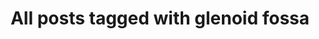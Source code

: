 ---
layout: tag
title: "All posts tagged with glenoid fossa"
permalink: /weblog/tags/glenoid-fossa/
taxonomy: glenoid fossa
---